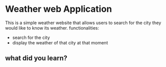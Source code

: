 # Weather web Application
This is a simple weather website that allows users to search for the city they would like to know its weather.
functionalities:
- search for the city
- display the weather of that city at that moment

## what did you learn?

